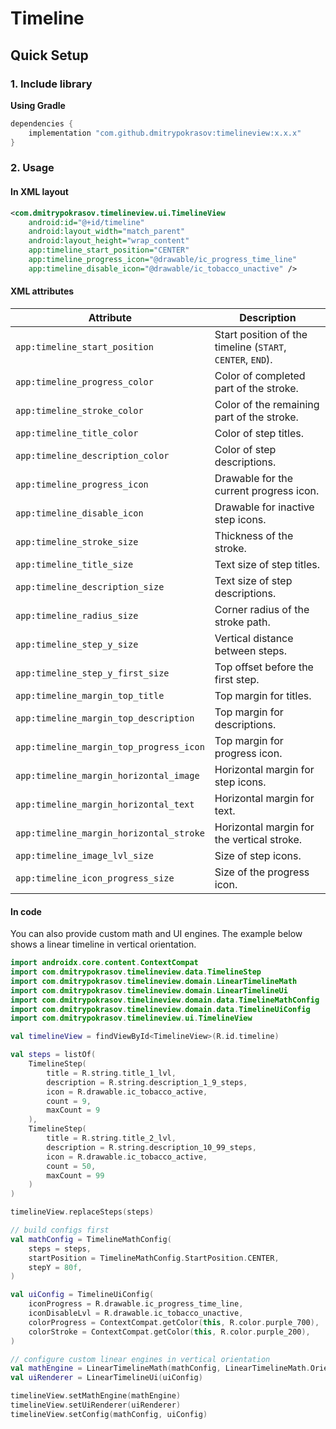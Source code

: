 # Timeline

## Quick Setup

### 1. Include library

**Using Gradle**

```gradle
dependencies {
    implementation "com.github.dmitrypokrasov:timelineview:x.x.x"
}
```

### 2. Usage

#### In XML layout

```xml
<com.dmitrypokrasov.timelineview.ui.TimelineView
    android:id="@+id/timeline"
    android:layout_width="match_parent"
    android:layout_height="wrap_content"
    app:timeline_start_position="CENTER"
    app:timeline_progress_icon="@drawable/ic_progress_time_line"
    app:timeline_disable_icon="@drawable/ic_tobacco_unactive" />
```

#### XML attributes

| Attribute | Description |
|----------|-------------|
| `app:timeline_start_position` | Start position of the timeline (`START`, `CENTER`, `END`). |
| `app:timeline_progress_color` | Color of completed part of the stroke. |
| `app:timeline_stroke_color` | Color of the remaining part of the stroke. |
| `app:timeline_title_color` | Color of step titles. |
| `app:timeline_description_color` | Color of step descriptions. |
| `app:timeline_progress_icon` | Drawable for the current progress icon. |
| `app:timeline_disable_icon` | Drawable for inactive step icons. |
| `app:timeline_stroke_size` | Thickness of the stroke. |
| `app:timeline_title_size` | Text size of step titles. |
| `app:timeline_description_size` | Text size of step descriptions. |
| `app:timeline_radius_size` | Corner radius of the stroke path. |
| `app:timeline_step_y_size` | Vertical distance between steps. |
| `app:timeline_step_y_first_size` | Top offset before the first step. |
| `app:timeline_margin_top_title` | Top margin for titles. |
| `app:timeline_margin_top_description` | Top margin for descriptions. |
| `app:timeline_margin_top_progress_icon` | Top margin for progress icon. |
| `app:timeline_margin_horizontal_image` | Horizontal margin for step icons. |
| `app:timeline_margin_horizontal_text` | Horizontal margin for text. |
| `app:timeline_margin_horizontal_stroke` | Horizontal margin for the vertical stroke. |
| `app:timeline_image_lvl_size` | Size of step icons. |
| `app:timeline_icon_progress_size` | Size of the progress icon. |

#### In code
You can also provide custom math and UI engines. The example below shows a linear timeline in vertical orientation.

```kotlin
import androidx.core.content.ContextCompat
import com.dmitrypokrasov.timelineview.data.TimelineStep
import com.dmitrypokrasov.timelineview.domain.LinearTimelineMath
import com.dmitrypokrasov.timelineview.domain.LinearTimelineUi
import com.dmitrypokrasov.timelineview.domain.data.TimelineMathConfig
import com.dmitrypokrasov.timelineview.domain.data.TimelineUiConfig
import com.dmitrypokrasov.timelineview.ui.TimelineView

val timelineView = findViewById<TimelineView>(R.id.timeline)

val steps = listOf(
    TimelineStep(
        title = R.string.title_1_lvl,
        description = R.string.description_1_9_steps,
        icon = R.drawable.ic_tobacco_active,
        count = 9,
        maxCount = 9
    ),
    TimelineStep(
        title = R.string.title_2_lvl,
        description = R.string.description_10_99_steps,
        icon = R.drawable.ic_tobacco_active,
        count = 50,
        maxCount = 99
    )
)

timelineView.replaceSteps(steps)

// build configs first
val mathConfig = TimelineMathConfig(
    steps = steps,
    startPosition = TimelineMathConfig.StartPosition.CENTER,
    stepY = 80f,
)

val uiConfig = TimelineUiConfig(
    iconProgress = R.drawable.ic_progress_time_line,
    iconDisableLvl = R.drawable.ic_tobacco_unactive,
    colorProgress = ContextCompat.getColor(this, R.color.purple_700),
    colorStroke = ContextCompat.getColor(this, R.color.purple_200),
)

// configure custom linear engines in vertical orientation
val mathEngine = LinearTimelineMath(mathConfig, LinearTimelineMath.Orientation.VERTICAL)
val uiRenderer = LinearTimelineUi(uiConfig)

timelineView.setMathEngine(mathEngine)
timelineView.setUiRenderer(uiRenderer)
timelineView.setConfig(mathConfig, uiConfig)
```
